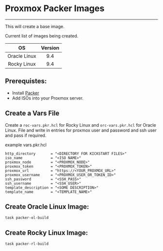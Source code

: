 # Proxmox Packer Images
___

This will create a base image.

Current list of images being created.

|      OS      | Version |
|:------------:|:-------:|
| Oracle Linux |   9.4   |
| Rocky Linux  |   9.4   |


## Prerequistes:
- Install [Packer](https://developer.hashicorp.com/packer/install?ajs_aid=3da421b7-6e02-4a1e-a381-e2ee45cf2437&product_intent=packer)
- Add ISOs into your Proxmox server.

## Create a Vars File
Create a `roc-vars.pkr.hcl` for Rocky Linux and `orc-vars.pkr.hcl` for Oracle Linux. File and write in entries for proxmox user and password and ssh user and pass if required.

example vars.pkr.hcl
```
http_directory       = "<DIRECTORY FOR KICKSTART FILES>"
iso_name             = "<ISO NAME>"
proxmox_node         = "<PROXMOX_NODE>"
proxmox_token        = "<PROXMOX_TOKEN>"
proxmox_url          = "https://<YOUR_PROXMOX_URL>"
proxmox_username     = "<PROXMOX_USER_OR_TOKEN_ID>"
ssh_password         = "<SSH_PASS>"
ssh_username         = "<SSH_USER>"
template_description = "<SOME DESCRIPTION>"
template_name        = "<TEMPLATE_NAME>"
```

## Create Oracle Linux Image:
```shell
task packer-ol-build
```

## Create Rocky Linux Image:
```shell
task packer-rl-build
```
